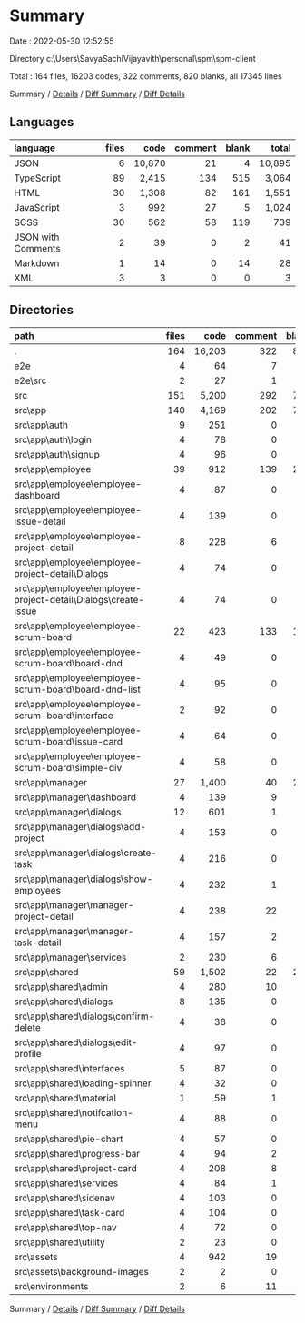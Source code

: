 # Summary

Date : 2022-05-30 12:52:55

Directory c:\Users\SavyaSachiVijayavith\personal\spm\spm-client

Total : 164 files,  16203 codes, 322 comments, 820 blanks, all 17345 lines

Summary / [Details](details.md) / [Diff Summary](diff.md) / [Diff Details](diff-details.md)

## Languages
| language | files | code | comment | blank | total |
| :--- | ---: | ---: | ---: | ---: | ---: |
| JSON | 6 | 10,870 | 21 | 4 | 10,895 |
| TypeScript | 89 | 2,415 | 134 | 515 | 3,064 |
| HTML | 30 | 1,308 | 82 | 161 | 1,551 |
| JavaScript | 3 | 992 | 27 | 5 | 1,024 |
| SCSS | 30 | 562 | 58 | 119 | 739 |
| JSON with Comments | 2 | 39 | 0 | 2 | 41 |
| Markdown | 1 | 14 | 0 | 14 | 28 |
| XML | 3 | 3 | 0 | 0 | 3 |

## Directories
| path | files | code | comment | blank | total |
| :--- | ---: | ---: | ---: | ---: | ---: |
| . | 164 | 16,203 | 322 | 820 | 17,345 |
| e2e | 4 | 64 | 7 | 11 | 82 |
| e2e\src | 2 | 27 | 1 | 8 | 36 |
| src | 151 | 5,200 | 292 | 788 | 6,280 |
| src\app | 140 | 4,169 | 202 | 760 | 5,131 |
| src\app\auth | 9 | 251 | 0 | 47 | 298 |
| src\app\auth\login | 4 | 78 | 0 | 21 | 99 |
| src\app\auth\signup | 4 | 96 | 0 | 23 | 119 |
| src\app\employee | 39 | 912 | 139 | 207 | 1,258 |
| src\app\employee\employee-dashboard | 4 | 87 | 0 | 28 | 115 |
| src\app\employee\employee-issue-detail | 4 | 139 | 0 | 22 | 161 |
| src\app\employee\employee-project-detail | 8 | 228 | 6 | 52 | 286 |
| src\app\employee\employee-project-detail\Dialogs | 4 | 74 | 0 | 20 | 94 |
| src\app\employee\employee-project-detail\Dialogs\create-issue | 4 | 74 | 0 | 20 | 94 |
| src\app\employee\employee-scrum-board | 22 | 423 | 133 | 102 | 658 |
| src\app\employee\employee-scrum-board\board-dnd | 4 | 49 | 0 | 11 | 60 |
| src\app\employee\employee-scrum-board\board-dnd-list | 4 | 95 | 0 | 15 | 110 |
| src\app\employee\employee-scrum-board\interface | 2 | 92 | 0 | 7 | 99 |
| src\app\employee\employee-scrum-board\issue-card | 4 | 64 | 0 | 14 | 78 |
| src\app\employee\employee-scrum-board\simple-div | 4 | 58 | 0 | 14 | 72 |
| src\app\manager | 27 | 1,400 | 40 | 201 | 1,641 |
| src\app\manager\dashboard | 4 | 139 | 9 | 30 | 178 |
| src\app\manager\dialogs | 12 | 601 | 1 | 71 | 673 |
| src\app\manager\dialogs\add-project | 4 | 153 | 0 | 19 | 172 |
| src\app\manager\dialogs\create-task | 4 | 216 | 0 | 22 | 238 |
| src\app\manager\dialogs\show-employees | 4 | 232 | 1 | 30 | 263 |
| src\app\manager\manager-project-detail | 4 | 238 | 22 | 38 | 298 |
| src\app\manager\manager-task-detail | 4 | 157 | 2 | 22 | 181 |
| src\app\manager\services | 2 | 230 | 6 | 37 | 273 |
| src\app\shared | 59 | 1,502 | 22 | 290 | 1,814 |
| src\app\shared\admin | 4 | 280 | 10 | 35 | 325 |
| src\app\shared\dialogs | 8 | 135 | 0 | 40 | 175 |
| src\app\shared\dialogs\confirm-delete | 4 | 38 | 0 | 13 | 51 |
| src\app\shared\dialogs\edit-profile | 4 | 97 | 0 | 27 | 124 |
| src\app\shared\interfaces | 5 | 87 | 0 | 15 | 102 |
| src\app\shared\loading-spinner | 4 | 32 | 0 | 12 | 44 |
| src\app\shared\material | 1 | 59 | 1 | 5 | 65 |
| src\app\shared\notifcation-menu | 4 | 88 | 0 | 17 | 105 |
| src\app\shared\pie-chart | 4 | 57 | 0 | 12 | 69 |
| src\app\shared\progress-bar | 4 | 94 | 2 | 21 | 117 |
| src\app\shared\project-card | 4 | 208 | 8 | 40 | 256 |
| src\app\shared\services | 4 | 84 | 1 | 20 | 105 |
| src\app\shared\sidenav | 4 | 103 | 0 | 23 | 126 |
| src\app\shared\task-card | 4 | 104 | 0 | 19 | 123 |
| src\app\shared\top-nav | 4 | 72 | 0 | 16 | 88 |
| src\app\shared\utility | 2 | 23 | 0 | 5 | 28 |
| src\assets | 4 | 942 | 19 | 1 | 962 |
| src\assets\background-images | 2 | 2 | 0 | 0 | 2 |
| src\environments | 2 | 6 | 11 | 4 | 21 |

Summary / [Details](details.md) / [Diff Summary](diff.md) / [Diff Details](diff-details.md)